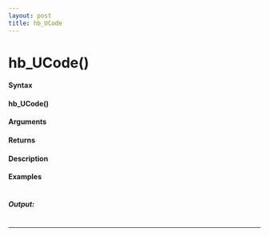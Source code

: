 ```yaml
---
layout: post
title: hb_UCode
---
```


# hb_UCode()


#### Syntax

#### hb_UCode()

#### Arguments

#### Returns

#### Description

#### Examples

```

```

##### Output:

```

```

---